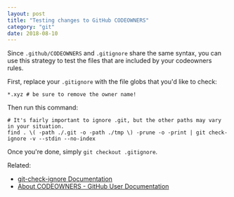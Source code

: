 ```yaml
---
layout: post
title: "Testing changes to GitHub CODEOWNERS"
category: "git"
date: 2018-08-10
---
```


Since `.github/CODEOWNERS` and `.gitignore` share the same syntax, you can use this strategy to test the files that are included by your codeowners rules.

First, replace your `.gitignore` with the file globs that you'd like to check:

```
*.xyz # be sure to remove the owner name!
```

Then run this command:

```
# It's fairly important to ignore .git, but the other paths may vary in your situation.
find . \( -path ./.git -o -path ./tmp \) -prune -o -print | git check-ignore -v --stdin --no-index
```

Once you're done, simply `git checkout .gitignore`.

Related:

  - [git-check-ignore Documentation](https://git-scm.com/docs/git-check-ignore)
  - [About CODEOWNERS - GitHub User Documentation](https://help.github.com/articles/about-codeowners/)
